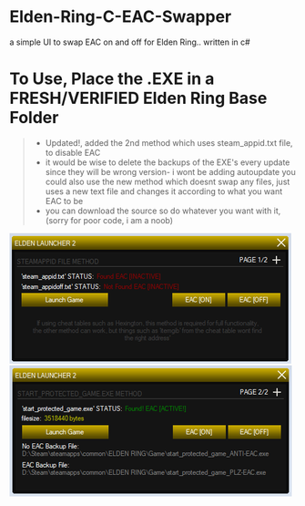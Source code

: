 # Elden-Ring-C-EAC-Swapper
a simple UI to swap EAC on and off for Elden Ring.. written in c#

# To Use, Place the .EXE in a FRESH/VERIFIED Elden Ring Base Folder

> - Updated!, added the 2nd method which uses steam_appid.txt file, to disable EAC
> - it would be wise to delete the backups of the EXE's every update since they will be wrong version- i wont be adding autoupdate
you could also use the new method which doesnt swap any files, just uses a new text file and changes it according to what you want EAC to be
> - you can download the source so do whatever you want with it, (sorry for poor code, i am a noob)

![Screenshot](screenshot1.png)
![Screenshot](screenshot3.png)

